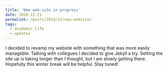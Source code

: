 ```yaml
---
title: 'New web-site in progress'
date: 2018-12-21
permalink: /posts/2018/12/new-website/
tags:
  - academic_life
  - updates
---
```


I decided to revamp my website with something that was more easily manageble. Talking with collegues I decided to give Jekyll a try. Setting the site up is taking longer than I thought, but I am slowly getting there. Hopefully this winter break will be helpful. Stay tuned! 
